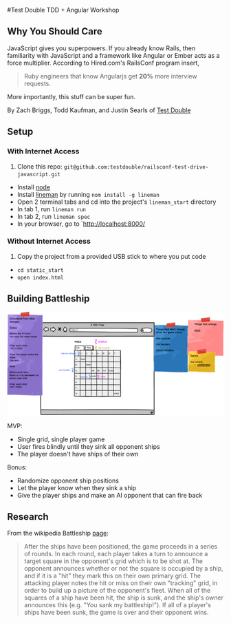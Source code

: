 #Test Double TDD + Angular Workshop

## Why You Should Care

JavaScript gives you superpowers. If you already know Rails, then familiarity with JavaScript and a framework like Angular or Ember acts as a force multiplier. According to Hired.com's RailsConf program insert,

>Ruby engineers that know Angularjs get **20%** more interview requests.

More importantly, this stuff can be super fun.



By Zach Briggs, Todd Kaufman, and Justin Searls of [Test Double](http://testdouble.com/)

## Setup

### With Internet Access

1. Clone this repo: `git@github.com:testdouble/railsconf-test-drive-javascript.git`
* Install [node](http://nodejs.org/download/)
* Install [lineman](http://linemanjs.com/) by running `nom install -g lineman`
* Open 2 terminal tabs and cd into the project's `lineman_start` directory
* In tab 1, run `lineman run`
* In tab 2, run `lineman spec`
* In your browser, go to `[http://localhost:8000/](http://localhost:8000/)

### Without Internet Access
1.  Copy the project from a provided USB stick to where you put code
* `cd static_start`
* `open index.html`

## Building Battleship
![Mockup](/mockup.png?raw=true)

MVP:
* Single grid, single player game
* User fires blindly until they sink all opponent ships
* The player doesn't have ships of their own

Bonus:
* Randomize opponent ship positions
* Let the player know when they sink a ship
* Give the player ships and make an AI opponent that can fire back

## Research

From the wikipedia Battleship [page](http://en.wikipedia.org/wiki/Battleship_(game)):

>After the ships have been positioned, the game proceeds in a series of rounds. In each round, each player takes a turn to announce a target square in the opponent's grid which is to be shot at. The opponent announces whether or not the square is occupied by a ship, and if it is a "hit" they mark this on their own primary grid. The attacking player notes the hit or miss on their own "tracking" grid, in order to build up a picture of the opponent's fleet.
When all of the squares of a ship have been hit, the ship is sunk, and the ship's owner announces this (e.g. "You sank my battleship!"). If all of a player's ships have been sunk, the game is over and their opponent wins.



